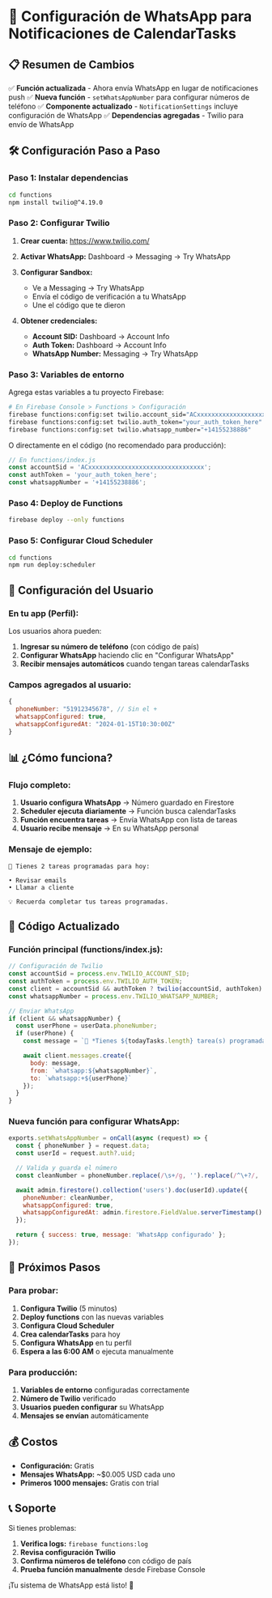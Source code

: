 # 🚀 Configuración de WhatsApp para Notificaciones de CalendarTasks

## 📋 Resumen de Cambios

✅ **Función actualizada** - Ahora envía WhatsApp en lugar de notificaciones push
✅ **Nueva función** - `setWhatsAppNumber` para configurar números de teléfono
✅ **Componente actualizado** - `NotificationSettings` incluye configuración de WhatsApp
✅ **Dependencias agregadas** - Twilio para envío de WhatsApp

## 🛠️ Configuración Paso a Paso

### **Paso 1: Instalar dependencias**

```bash
cd functions
npm install twilio@^4.19.0
```

### **Paso 2: Configurar Twilio**

1. **Crear cuenta:** https://www.twilio.com/
2. **Activar WhatsApp:** Dashboard → Messaging → Try WhatsApp
3. **Configurar Sandbox:**
   - Ve a Messaging → Try WhatsApp
   - Envía el código de verificación a tu WhatsApp
   - Une el código que te dieron

4. **Obtener credenciales:**
   - **Account SID:** Dashboard → Account Info
   - **Auth Token:** Dashboard → Account Info
   - **WhatsApp Number:** Messaging → Try WhatsApp

### **Paso 3: Variables de entorno**

Agrega estas variables a tu proyecto Firebase:

```bash
# En Firebase Console > Functions > Configuración
firebase functions:config:set twilio.account_sid="ACxxxxxxxxxxxxxxxxxxxxxxxxxxxxxxxx"
firebase functions:config:set twilio.auth_token="your_auth_token_here"
firebase functions:config:set twilio.whatsapp_number="+14155238886"
```

O directamente en el código (no recomendado para producción):
```javascript
// En functions/index.js
const accountSid = 'ACxxxxxxxxxxxxxxxxxxxxxxxxxxxxxxxx';
const authToken = 'your_auth_token_here';
const whatsappNumber = '+14155238886';
```

### **Paso 4: Deploy de Functions**

```bash
firebase deploy --only functions
```

### **Paso 5: Configurar Cloud Scheduler**

```bash
cd functions
npm run deploy:scheduler
```

## 📱 Configuración del Usuario

### **En tu app (Perfil):**

Los usuarios ahora pueden:
1. **Ingresar su número de teléfono** (con código de país)
2. **Configurar WhatsApp** haciendo clic en "Configurar WhatsApp"
3. **Recibir mensajes automáticos** cuando tengan tareas calendarTasks

### **Campos agregados al usuario:**
```javascript
{
  phoneNumber: "51912345678", // Sin el +
  whatsappConfigured: true,
  whatsappConfiguredAt: "2024-01-15T10:30:00Z"
}
```

## 📊 ¿Cómo funciona?

### **Flujo completo:**
1. **Usuario configura WhatsApp** → Número guardado en Firestore
2. **Scheduler ejecuta diariamente** → Función busca calendarTasks
3. **Función encuentra tareas** → Envía WhatsApp con lista de tareas
4. **Usuario recibe mensaje** → En su WhatsApp personal

### **Mensaje de ejemplo:**
```
📅 Tienes 2 tareas programadas para hoy:

• Revisar emails
• Llamar a cliente

💡 Recuerda completar tus tareas programadas.
```

## 🔧 Código Actualizado

### **Función principal (functions/index.js):**
```javascript
// Configuración de Twilio
const accountSid = process.env.TWILIO_ACCOUNT_SID;
const authToken = process.env.TWILIO_AUTH_TOKEN;
const client = accountSid && authToken ? twilio(accountSid, authToken) : null;
const whatsappNumber = process.env.TWILIO_WHATSAPP_NUMBER;

// Enviar WhatsApp
if (client && whatsappNumber) {
  const userPhone = userData.phoneNumber;
  if (userPhone) {
    const message = `📅 *Tienes ${todayTasks.length} tarea(s) programada(s) para hoy:*\n\n${todayTasks.map(task => `• ${task.name}`).join('\n')}`;

    await client.messages.create({
      body: message,
      from: `whatsapp:${whatsappNumber}`,
      to: `whatsapp:+${userPhone}`
    });
  }
}
```

### **Nueva función para configurar WhatsApp:**
```javascript
exports.setWhatsAppNumber = onCall(async (request) => {
  const { phoneNumber } = request.data;
  const userId = request.auth?.uid;

  // Valida y guarda el número
  const cleanNumber = phoneNumber.replace(/\s+/g, '').replace(/^\+?/, '');

  await admin.firestore().collection('users').doc(userId).update({
    phoneNumber: cleanNumber,
    whatsappConfigured: true,
    whatsappConfiguredAt: admin.firestore.FieldValue.serverTimestamp()
  });

  return { success: true, message: 'WhatsApp configurado' };
});
```

## 🎯 Próximos Pasos

### **Para probar:**
1. **Configura Twilio** (5 minutos)
2. **Deploy functions** con las nuevas variables
3. **Configura Cloud Scheduler**
4. **Crea calendarTasks** para hoy
5. **Configura WhatsApp** en tu perfil
6. **Espera a las 6:00 AM** o ejecuta manualmente

### **Para producción:**
1. **Variables de entorno** configuradas correctamente
2. **Número de Twilio** verificado
3. **Usuarios pueden configurar** su WhatsApp
4. **Mensajes se envían** automáticamente

## 💰 Costos

- **Configuración:** Gratis
- **Mensajes WhatsApp:** ~$0.005 USD cada uno
- **Primeros 1000 mensajes:** Gratis con trial

## 📞 Soporte

Si tienes problemas:
1. **Verifica logs:** `firebase functions:log`
2. **Revisa configuración Twilio**
3. **Confirma números de teléfono** con código de país
4. **Prueba función manualmente** desde Firebase Console

¡Tu sistema de WhatsApp está listo! 🎉